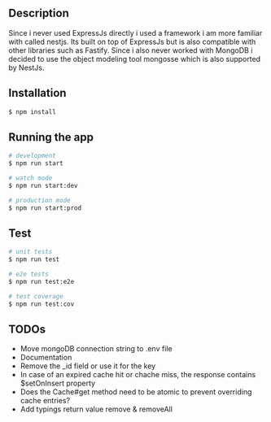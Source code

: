 ## Description

Since i never used ExpressJs directly i used a framework i am more familiar with called nestjs. Its built on top of ExpressJs but is also compatible with other libraries such as Fastify. Since i also never worked with MongoDB i decided to use the object modeling tool mongosse which is also supported by NestJs.

## Installation

```bash
$ npm install
```

## Running the app

```bash
# development
$ npm run start

# watch mode
$ npm run start:dev

# production mode
$ npm run start:prod
```

## Test

```bash
# unit tests
$ npm run test

# e2e tests
$ npm run test:e2e

# test coverage
$ npm run test:cov
```

## TODOs

- Move mongoDB connection string to .env file
- Documentation
- Remove the \_id field or use it for the key
- In case of an expired cache hit or chache miss, the response contains $setOnInsert property
- Does the Cache#get method need to be atomic to prevent overriding cache entries? 
- Add typings return value remove & removeAll
